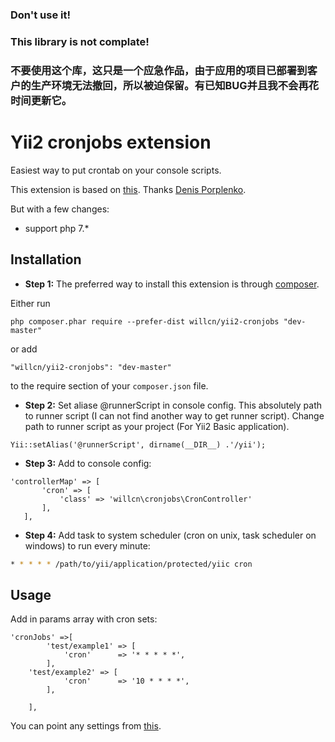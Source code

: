 ### Don't use it!
### This library is not complate!
### 不要使用这个库，这只是一个应急作品，由于应用的项目已部署到客户的生产环境无法撤回，所以被迫保留。有已知BUG并且我不会再花时间更新它。
Yii2 cronjobs extension
========
Easiest way to put crontab on your console scripts.

This extension is based on [this](https://github.com/DenisOgr/yii2-cronjobs).
Thanks [Denis Porplenko](https://github.com/DenisOgr).

But with a few changes:
- support php 7.*


Installation
------------

- **Step 1:** The preferred way to install this extension is through [composer](http://getcomposer.org/download/).

Either run

```
php composer.phar require --prefer-dist willcn/yii2-cronjobs "dev-master"
```

or add

```
"willcn/yii2-cronjobs": "dev-master"
```

to the require section of your `composer.json` file.
- **Step 2:** Set aliase  @runnerScript in console config. This absolutely path to runner script (I can not find another way to get runner script).
Change path to runner script as your project (For Yii2 Basic application). 
```
Yii::setAlias('@runnerScript', dirname(__DIR__) .'/yii');
```

- **Step 3:** Add to console config:
```
'controllerMap' => [
       'cron' => [
           'class' => 'willcn\cronjobs\CronController'
       ],
   ],
```
- **Step 4:**  Add task to system scheduler (cron on unix, task scheduler on windows) to run every minute:

```sh
* * * * * /path/to/yii/application/protected/yiic cron
```
Usage
-----

Add in params array with cron sets:
```
'cronJobs' =>[
        'test/example1' => [
            'cron'      => '* * * * *',            
        ],
	'test/example2' => [
            'cron'      => '10 * * * *',            
        ],

    ],
```

You can point any settings from [this](https://github.com/Yiivgeny/Yii-PHPDocCrontab/blob/master/examples/ExampleRuCommand.php).


